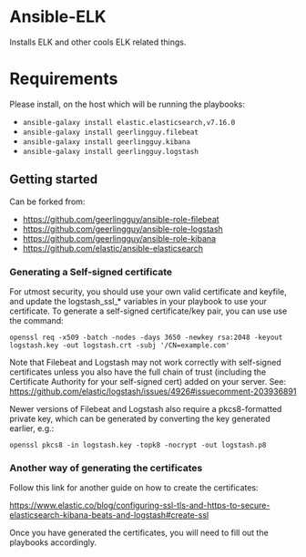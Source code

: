 # Ansible-ELK

Installs ELK and other cools ELK related things.

# Requirements

Please install, on the host which will be running the playbooks:

- `ansible-galaxy install elastic.elasticsearch,v7.16.0`
- `ansible-galaxy install geerlingguy.filebeat`
- `ansible-galaxy install geerlingguy.kibana`
- `ansible-galaxy install geerlingguy.logstash`


## Getting started

Can be forked from:

- https://github.com/geerlingguy/ansible-role-filebeat
- https://github.com/geerlingguy/ansible-role-logstash
- https://github.com/geerlingguy/ansible-role-kibana
- https://github.com/elastic/ansible-elasticsearch 

### Generating a Self-signed certificate

For utmost security, you should use your own valid certificate and keyfile, and update the logstash_ssl_* variables in your playbook to use your certificate.
To generate a self-signed certificate/key pair, you can use use the command:

```openssl req -x509 -batch -nodes -days 3650 -newkey rsa:2048 -keyout logstash.key -out logstash.crt -subj '/CN=example.com'```

Note that Filebeat and Logstash may not work correctly with self-signed certificates unless you also have the full chain of trust (including the Certificate Authority for your self-signed cert) added on your server. See: https://github.com/elastic/logstash/issues/4926#issuecomment-203936891

Newer versions of Filebeat and Logstash also require a pkcs8-formatted private key, which can be generated by converting the key generated earlier, e.g.:

```openssl pkcs8 -in logstash.key -topk8 -nocrypt -out logstash.p8```

### Another way of generating the certificates

Follow this link for another guide on how to create the certificates:

https://www.elastic.co/blog/configuring-ssl-tls-and-https-to-secure-elasticsearch-kibana-beats-and-logstash#create-ssl

Once you have generated the certificates, you will need to fill out the playbooks accordingly.
